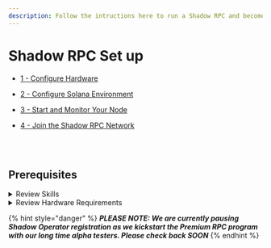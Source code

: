 ```yaml
---
description: Follow the intructions here to run a Shadow RPC and become a Shadow Operator.
---
```


# Shadow RPC Set up

* [1 - Configure Hardware](1-prep-your-drives.md)

* [2 - Configure Solana Environment](2-prep-your-solana-env.md)

* [3 - Start and Monitor Your Node](3-start-and-monitor-your-node.md)

* [4 - Join the Shadow RPC Network](4-join-the-shadow-rpc-network.md)

<br></br>
## Prerequisites

<details><summary>Review Skills</summary>

* Define what SSH is
* What is the difference between baremetal and a virtual machine
* What is latency in terms of a network? What is latency in terms of a disk?
* What is the difference between an HDD, SSD, and nVME?
* What Ubuntu utility is used to create disk partitions?
* What Ubuntu utility is used to create filesystems on top of disk partitions?
* What would you pipe an Ubuntu log file to if you wanted to search the log file for a specific keyword?
* Nano or Vim?
* What is swap (related to memory)?

Running a Solana RPC is best suited for a systems administrator with at least 1 year of experience working with cloud and Linux technologies. Sure, some unicorns could get by with less experience, and yes, we are here to help!
</details>

<details><summary>Review Hardware Requirements</summary>

### I have a really powerful Desktop PC - can I run it on that?

No.

Solana RPCs are nothing to mess with. They do almost all of the things that a Solana validator nodes do PLUS they handle almost all of the lookup requests. Ever opened your Phantom wallet and waited for the balances to load? That's because it was blowing up an RPC requesting all of the balances and SPL tokens and NFTs in your wallet.&#x20;

Now imagine that happening for all the wallets everywhere in the world. That's an RPC, and that's why your desktop PC will commit seppuku if you try to run a Solana RPC on it.

### So what's it take?

* More important than anything is redundancy. You run servers in data centers because you get:
  * Dual power circuits from 2 separate power companies
  * Dual battery backups
  * Dual ISPs
  * Dual cooling and air conditioning flows

You don't have those things at home, so just know going into this that if someone is paying you for a - and this is a keyword here - _**\*Premium\***_ service such as _**\*Premium\***_ RPC, you have an obligation to provide just that.

So what data center should you use and where to begin this journey? 👇

**Apply for access to data centers through the Solana Server Program (requires KYC!)** [**https://solana.org/server-program**](https://solana.org/server-program)****

**You can alternatively explore other bare metal providers without going through Solana Server program, like** [**Latitude**](https://latitude.sh)**.**

Once you've gone through that, you will be given a catalog of servers and data centers to pick from. I'm here to tell you right now, most of those offerings work great for validators - they do NOT work great for RPCs. Never forget, RPCs require a hoss of a server.

We recommend:

* AMD EPYC 7502P 32 Core CPU _**or better**_ (AMD EPYC is preferred over Intel, and the 7443 will work)
* 512 GB RAM minimum, _**1 TB RAM preferred**_
* Disk layout:
  * 1x OS Drive that will also hold Solana logs. 128GB min, _**256GB+ preferred**_
  * 2x 1TB nVME drive minimum, _**2x 3.9TB nVME preferred**_
* And another thing to watch out for is bandwith usage. Depending on the region, some of our nodes can transmit up to 10 TB outbound per day, which can rack up a big bill if your hosting provider charge by the TB.

_**The preferred node that most operators have been using is currently the Equinix EQ-6 or Latitude s3.large.**_

_**NOTE: IN ADDITION to the hardware requirements above, it is also required that all operators stake 10,000 SHDW per node that they want to operate!!**_
</details>

{% hint style="danger" %}
_**PLEASE NOTE: We are currently pausing Shadow Operator registration as we kickstart the Premium RPC program with our long time alpha testers. Please check back SOON**_&#x20;
{% endhint %}